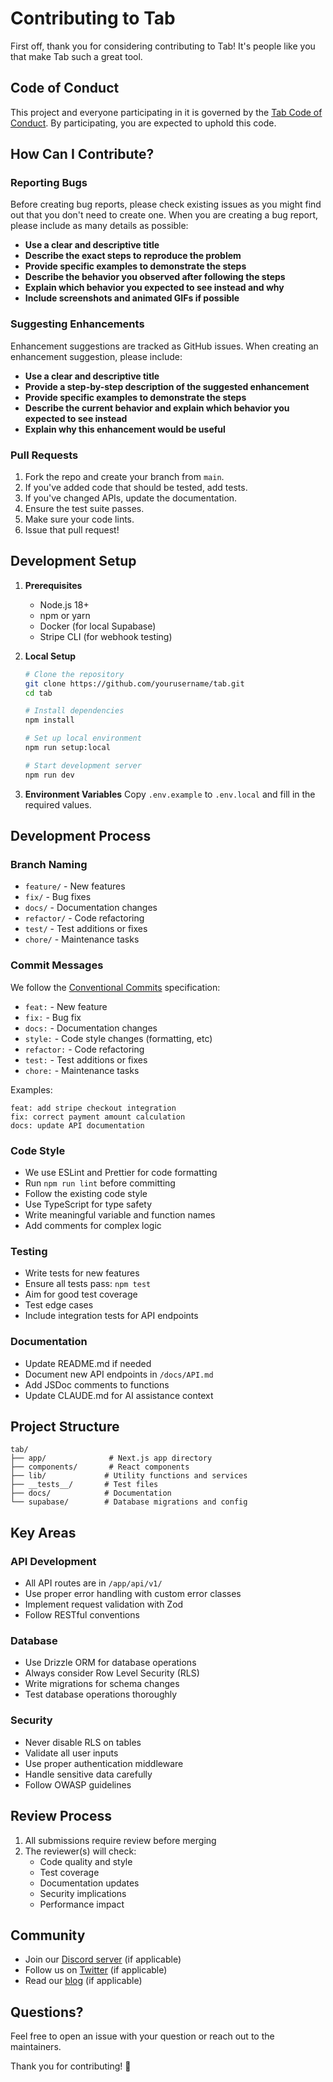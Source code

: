 # Contributing to Tab

First off, thank you for considering contributing to Tab! It's people like you that make Tab such a great tool.

## Code of Conduct

This project and everyone participating in it is governed by the [Tab Code of Conduct](CODE_OF_CONDUCT.md). By participating, you are expected to uphold this code.

## How Can I Contribute?

### Reporting Bugs

Before creating bug reports, please check existing issues as you might find out that you don't need to create one. When you are creating a bug report, please include as many details as possible:

- **Use a clear and descriptive title**
- **Describe the exact steps to reproduce the problem**
- **Provide specific examples to demonstrate the steps**
- **Describe the behavior you observed after following the steps**
- **Explain which behavior you expected to see instead and why**
- **Include screenshots and animated GIFs if possible**

### Suggesting Enhancements

Enhancement suggestions are tracked as GitHub issues. When creating an enhancement suggestion, please include:

- **Use a clear and descriptive title**
- **Provide a step-by-step description of the suggested enhancement**
- **Provide specific examples to demonstrate the steps**
- **Describe the current behavior and explain which behavior you expected to see instead**
- **Explain why this enhancement would be useful**

### Pull Requests

1. Fork the repo and create your branch from `main`.
2. If you've added code that should be tested, add tests.
3. If you've changed APIs, update the documentation.
4. Ensure the test suite passes.
5. Make sure your code lints.
6. Issue that pull request!

## Development Setup

1. **Prerequisites**
   - Node.js 18+
   - npm or yarn
   - Docker (for local Supabase)
   - Stripe CLI (for webhook testing)

2. **Local Setup**
   ```bash
   # Clone the repository
   git clone https://github.com/yourusername/tab.git
   cd tab

   # Install dependencies
   npm install

   # Set up local environment
   npm run setup:local

   # Start development server
   npm run dev
   ```

3. **Environment Variables**
   Copy `.env.example` to `.env.local` and fill in the required values.

## Development Process

### Branch Naming

- `feature/` - New features
- `fix/` - Bug fixes
- `docs/` - Documentation changes
- `refactor/` - Code refactoring
- `test/` - Test additions or fixes
- `chore/` - Maintenance tasks

### Commit Messages

We follow the [Conventional Commits](https://www.conventionalcommits.org/) specification:

- `feat:` - New feature
- `fix:` - Bug fix
- `docs:` - Documentation changes
- `style:` - Code style changes (formatting, etc)
- `refactor:` - Code refactoring
- `test:` - Test additions or fixes
- `chore:` - Maintenance tasks

Examples:
```
feat: add stripe checkout integration
fix: correct payment amount calculation
docs: update API documentation
```

### Code Style

- We use ESLint and Prettier for code formatting
- Run `npm run lint` before committing
- Follow the existing code style
- Use TypeScript for type safety
- Write meaningful variable and function names
- Add comments for complex logic

### Testing

- Write tests for new features
- Ensure all tests pass: `npm test`
- Aim for good test coverage
- Test edge cases
- Include integration tests for API endpoints

### Documentation

- Update README.md if needed
- Document new API endpoints in `/docs/API.md`
- Add JSDoc comments to functions
- Update CLAUDE.md for AI assistance context

## Project Structure

```
tab/
├── app/              # Next.js app directory
├── components/       # React components
├── lib/             # Utility functions and services
├── __tests__/       # Test files
├── docs/            # Documentation
└── supabase/        # Database migrations and config
```

## Key Areas

### API Development
- All API routes are in `/app/api/v1/`
- Use proper error handling with custom error classes
- Implement request validation with Zod
- Follow RESTful conventions

### Database
- Use Drizzle ORM for database operations
- Always consider Row Level Security (RLS)
- Write migrations for schema changes
- Test database operations thoroughly

### Security
- Never disable RLS on tables
- Validate all user inputs
- Use proper authentication middleware
- Handle sensitive data carefully
- Follow OWASP guidelines

## Review Process

1. All submissions require review before merging
2. The reviewer(s) will check:
   - Code quality and style
   - Test coverage
   - Documentation updates
   - Security implications
   - Performance impact

## Community

- Join our [Discord server](https://discord.gg/tab) (if applicable)
- Follow us on [Twitter](https://twitter.com/tab) (if applicable)
- Read our [blog](https://blog.tab.com) (if applicable)

## Questions?

Feel free to open an issue with your question or reach out to the maintainers.

Thank you for contributing! 🎉